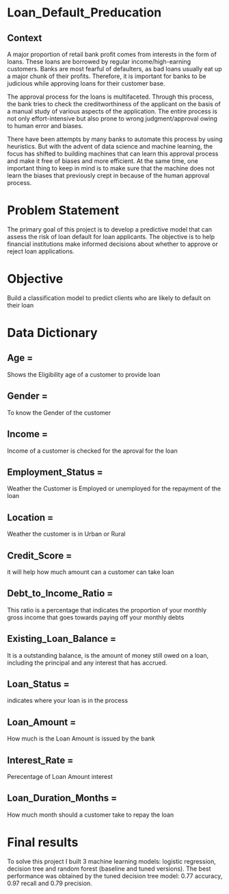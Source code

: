 # Loan_Default_Preducation
## Context
A major proportion of retail bank profit comes from interests in the form of loans. These loans are borrowed by regular income/high-earning customers. Banks are most fearful of defaulters, as bad loans usually eat up a major chunk of their profits. Therefore, it is important for banks to be judicious while approving loans for their customer base.

The approval process for the loans is multifaceted. Through this process, the bank tries to check the creditworthiness of the applicant on the basis of a manual study of various aspects of the application. The entire process is not only effort-intensive but also prone to wrong judgment/approval owing to human error and biases.

There have been attempts by many banks to automate this process by using heuristics. But with the advent of data science and machine learning, the focus has shifted to building machines that can learn this approval process and make it free of biases and more efficient. At the same time, one important thing to keep in mind is to make sure that the machine does not learn the biases that previously crept in because of the human approval process.

# Problem Statement
The primary goal of this project is to develop a predictive model that can assess the risk of loan default for loan applicants. The objective is to help financial institutions make informed decisions about whether to approve or reject loan applications.

# Objective
Build a classification model to predict clients who are likely to default on their loan 

# Data Dictionary
## Age = 
Shows the Eligibility age of a customer to provide loan
## Gender = 
To know the Gender of the customer
## Income	= 
Income of a customer is checked for the aproval for the loan
## Employment_Status	=
Weather the Customer is Employed or unemployed for the repayment of the loan
## Location	= 
Weather the customer is in Urban or Rural
## Credit_Score = 
it will help how much amount can a customer can take loan
## Debt_to_Income_Ratio	= 
This ratio is a percentage that indicates the proportion of your monthly gross income that goes towards paying off your monthly debts
## Existing_Loan_Balance	= 
It is a outstanding balance, is the amount of money still owed on a loan, including the principal and any interest that has accrued.
## Loan_Status	= 
indicates where your loan is in the process
## Loan_Amount	= 
How much is the Loan Amount is issued by the bank 
## Interest_Rate	= 
Perecentage of Loan Amount interest
## Loan_Duration_Months =
How much month should a customer take to repay the loan

# Final results
To solve this project I built 3 machine learning models: logistic regression, decision tree and random forest (baseline and tuned versions). The best performance was obtained by the tuned decision tree model: 0.77 accuracy, 0.97 recall and 0.79 precision.
